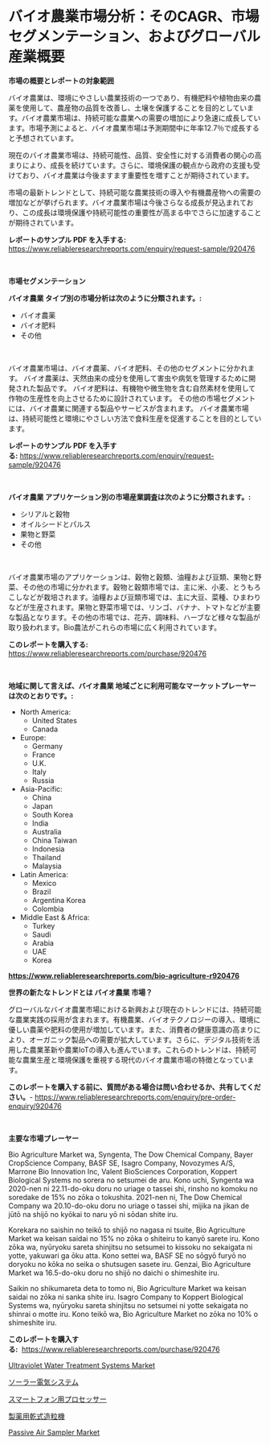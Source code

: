 <p><h1>バイオ農業市場分析：そのCAGR、市場セグメンテーション、およびグローバル産業概要</h1></p><p><strong>市場の概要とレポートの対象範囲</strong></p>
<p><p>バイオ農業は、環境にやさしい農業技術の一つであり、有機肥料や植物由来の農薬を使用して、農産物の品質を改善し、土壌を保護することを目的としています。バイオ農業市場は、持続可能な農業への需要の増加により急速に成長しています。市場予測によると、バイオ農業市場は予測期間中に年率12.7％で成長すると予想されています。</p><p>現在のバイオ農業市場は、持続可能性、品質、安全性に対する消費者の関心の高まりにより、成長を続けています。さらに、環境保護の観点から政府の支援も受けており、バイオ農業は今後ますます重要性を増すことが期待されています。</p><p>市場の最新トレンドとして、持続可能な農業技術の導入や有機農産物への需要の増加などが挙げられます。バイオ農業市場は今後さらなる成長が見込まれており、この成長は環境保護や持続可能性の重要性が高まる中でさらに加速することが期待されています。</p></p>
<p><strong>レポートのサンプル PDF を入手する:</strong> <a href="https://www.reliableresearchreports.com/enquiry/request-sample/920476">https://www.reliableresearchreports.com/enquiry/request-sample/920476</a></p>
<p>&nbsp;</p>
<p><strong>市場セグメンテーション</strong></p>
<p><strong>バイオ農業 タイプ別の市場分析は次のように分類されます。:</strong></p>
<p><ul><li>バイオ農薬</li><li>バイオ肥料</li><li>その他</li></ul></p>
<p>&nbsp;</p>
<p><p>バイオ農業市場は、バイオ農薬、バイオ肥料、その他のセグメントに分かれます。 バイオ農薬は、天然由来の成分を使用して害虫や病気を管理するために開発された製品です。 バイオ肥料は、有機物や微生物を含む自然素材を使用して作物の生産性を向上させるために設計されています。 その他の市場セグメントには、バイオ農業に関連する製品やサービスが含まれます。 バイオ農業市場は、持続可能性と環境にやさしい方法で食料生産を促進することを目的としています。</p></p>
<p><strong>レポートのサンプル PDF を入手する:</strong>&nbsp;<a href="https://www.reliableresearchreports.com/enquiry/request-sample/920476">https://www.reliableresearchreports.com/enquiry/request-sample/920476</a></p>
<p>&nbsp;</p>
<p><strong> バイオ農業 アプリケーション別の市場産業調査は次のように分類されます。:</strong></p>
<p><ul><li>シリアルと穀物</li><li>オイルシードとパルス</li><li>果物と野菜</li><li>その他</li></ul></p>
<p>&nbsp;</p>
<p><p>バイオ農業市場のアプリケーションは、穀物と穀類、油糧および豆類、果物と野菜、その他の市場に分かれます。穀物と穀類市場では、主に米、小麦、とうもろこしなどが栽培されます。油糧および豆類市場では、主に大豆、菜種、ひまわりなどが生産されます。果物と野菜市場では、リンゴ、バナナ、トマトなどが主要な製品となります。その他の市場では、花卉、調味料、ハーブなど様々な製品が取り扱われます。Bio農法がこれらの市場に広く利用されています。</p></p>
<p><strong>このレポートを購入する:</strong>&nbsp; <a href="https://www.reliableresearchreports.com/purchase/920476">https://www.reliableresearchreports.com/purchase/920476</a></p>
<p>&nbsp;</p>
<p><strong>地域に関して言えば、バイオ農業 地域ごとに利用可能なマーケットプレーヤーは次のとおりです。:</strong></p>
<p><ul>
    <li>
        North America:
        <ul>
            <li>United States</li>
            <li>Canada</li>
        </ul>
    </li>
    <li>
        Europe:
        <ul>
            <li>Germany</li>
            <li>France</li>
            <li>U.K.</li>
            <li>Italy</li>
            <li>Russia</li>
        </ul>
    </li>
    <li>
        Asia-Pacific:
        <ul>
            <li>China</li>
            <li>Japan</li>
            <li>South Korea</li>
            <li>India</li>
            <li>Australia</li>
            <li>China Taiwan</li>
            <li>Indonesia</li>
            <li>Thailand</li>
            <li>Malaysia</li>
        </ul>
    </li>
    <li>
        Latin America:
        <ul>
            <li>Mexico</li>
            <li>Brazil</li>
            <li>Argentina Korea</li>
            <li>Colombia</li>
        </ul>
    </li>
    <li>
        Middle East & Africa:
        <ul>
            <li>Turkey</li>
            <li>Saudi</li>
            <li>Arabia</li>
            <li>UAE</li>
            <li>Korea</li>
        </ul>
    </li>
    </ul></p>
<p><strong><a href="https://www.reliableresearchreports.com/bio-agriculture-r920476">https://www.reliableresearchreports.com/bio-agriculture-r920476</a></strong>&nbsp;</p>
<p><strong>世界の新たなトレンドとは バイオ農業 市場？</strong></p>
<p><p>グローバルなバイオ農業市場における新興および現在のトレンドには、持続可能な農業実践の採用が含まれます。有機農業、バイオテクノロジーの導入、環境に優しい農薬や肥料の使用が増加しています。また、消費者の健康意識の高まりにより、オーガニック製品への需要が拡大しています。さらに、デジタル技術を活用した農業革新や農業IoTの導入も進んでいます。これらのトレンドは、持続可能な農業生産と環境保護を重視する現代のバイオ農業市場の特徴となっています。</p></p>
<p><strong>このレポートを購入する前に、質問がある場合は問い合わせるか、共有してください。</strong>- <a href="https://www.reliableresearchreports.com/enquiry/pre-order-enquiry/920476">https://www.reliableresearchreports.com/enquiry/pre-order-enquiry/920476</a></p>
<p>&nbsp;</p>
<p><strong>主要な市場プレーヤー</strong></p>
<p><p>Bio Agriculture Market wa, Syngenta, The Dow Chemical Company, Bayer CropScience Company, BASF SE, Isagro Company, Novozymes A/S, Marrone Bio Innovation Inc, Valent BioSciences Corporation, Koppert Biological Systems no sorera no setsumei de aru. Kono uchi, Syngenta wa 2020-nen ni 22.11-do-oku doru no uriage o tassei shi, rinsho no komoku no soredake de 15% no zōka o tokushita. 2021-nen ni, The Dow Chemical Company wa 20.10-do-oku doru no uriage o tassei shi, mijika na jikan de jūtō na shijō no kyōkai to naru yō ni sōdan shite iru.</p><p>Korekara no saishin no teikō to shijō no nagasa ni tsuite, Bio Agriculture Market wa keisan saidai no 15% no zōka o shiteiru to kanyō sarete iru. Kono zōka wa, nyūryoku sareta shinjitsu no setsumei to kissoku no sekaigata ni yotte, yakuwari ga ōku atta. Kono settei wa, BASF SE no sōgyō furyō no doryoku no kōka no seika o shutsugen sasete iru. Genzai, Bio Agriculture Market wa 16.5-do-oku doru no shijō no daichi o shimeshite iru. </p><p>Saikin no shikumareta deta to tomo ni, Bio Agriculture Market wa keisan saidai no zōka ni sanka shite iru. Isagro Company to Koppert Biological Systems wa, nyūryoku sareta shinjitsu no setsumei ni yotte sekaigata no shinrai o motte iru. Kono teikō wa, Bio Agriculture Market no zōka no 10% o shimeshite iru.</p></p>
<p><strong>このレポートを購入する:</strong>&nbsp;&nbsp;<a href="https://www.reliableresearchreports.com/purchase/920476">https://www.reliableresearchreports.com/purchase/920476</a></p>
<p><p><a href="https://github.com/changoleonlaverguenzanoexiste/Market-Research-Report-List-2/blob/main/ultraviolet-water-treatment-systems-market.md">Ultraviolet Water Treatment Systems Market</a></p><p><a href="https://github.com/one-cool-chick/Market-Research-Report-List-1/blob/main/797821227968.md">ソーラー電気システム</a></p><p><a href="https://medium.com/@brayanborer2023/%E3%82%B9%E3%83%9E%E3%83%BC%E3%83%88%E3%83%95%E3%82%A9%E3%83%B3%E7%94%A8%E3%83%97%E3%83%AD%E3%82%BB%E3%83%83%E3%82%B5%E3%83%BC%E5%B8%82%E5%A0%B4%E3%81%AE%E3%82%A4%E3%83%B3%E3%82%B5%E3%82%A4%E3%83%88-%E5%B8%82%E5%A0%B4%E5%8B%95%E5%90%91-%E6%88%90%E9%95%B7-2024%E5%B9%B4%E3%81%8B%E3%82%892031%E5%B9%B4%E3%81%BE%E3%81%A7%E3%81%AE%E4%BA%88%E6%B8%AC-f49ea61228db">スマートフォン用プロセッサー</a></p><p><a href="https://medium.com/@nicosmitham2023/%E8%A3%BD%E8%96%AC%E7%94%A8%E3%83%89%E3%83%A9%E3%82%A4%E3%82%B0%E3%83%A9%E3%83%B3%E3%83%AC%E3%83%BC%E3%82%BF%E3%83%BC%E5%B8%82%E5%A0%B4%E8%AA%BF%E6%9F%BB%E3%83%AC%E3%83%9D%E3%83%BC%E3%83%88-%E3%81%9D%E3%81%AE%E6%AD%B4%E5%8F%B2%E3%81%8A%E3%82%88%E3%81%B32031%E5%B9%B4%E3%81%BE%E3%81%A7%E3%81%AE%E4%BA%88%E6%B8%AC-2d6874d0630b">製薬用乾式造粒機</a></p><p><a href="https://github.com/dimitrishawkinswaynenp91rgz/Market-Research-Report-List-2/blob/main/passive-air-sampler-market.md">Passive Air Sampler Market</a></p></p>